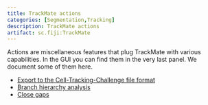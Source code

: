 ```yaml
---
title: TrackMate actions
categories: [Segmentation,Tracking]
description: TrackMate actions
artifact: sc.fiji:TrackMate
---
```


Actions are miscellaneous features that plug TrackMate with various capabilities. In the GUI you can find them in the very last panel. We document some of them here.

- [Export to the Cell-Tracking-Challenge file format](/plugins/trackmate/actions/trackmate-ctc-exporter)
- [Branch hierarchy analysis](/plugins/trackmate/actions/branch-hierarchy-analysis)
- [Close gaps](/plugins/trackmate/actions/close-gaps-action)
